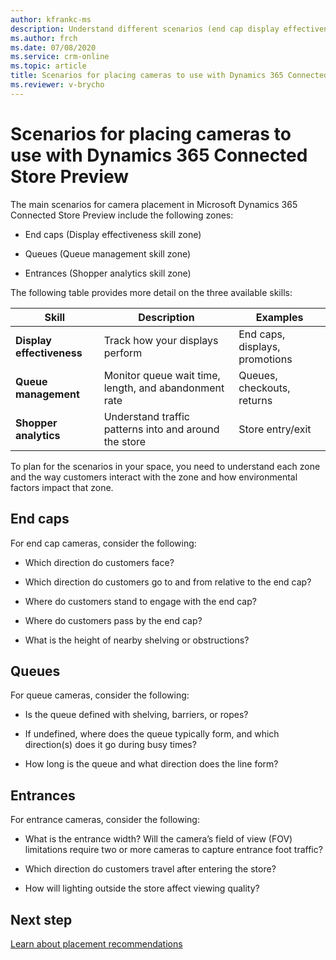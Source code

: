 ```yaml
---
author: kfrankc-ms
description: Understand different scenarios (end cap display effectiveness, queue management, and shopper analytics) for Dynamics 365 Connected Store Preview.
ms.author: frch
ms.date: 07/08/2020
ms.service: crm-online
ms.topic: article
title: Scenarios for placing cameras to use with Dynamics 365 Connected Store Preview
ms.reviewer: v-brycho
---
```


# Scenarios for placing cameras to use with Dynamics 365 Connected Store Preview

The main scenarios for camera placement in Microsoft Dynamics 365 Connected Store Preview include the following zones:

- End caps (Display effectiveness skill zone)

- Queues (Queue management skill zone)

- Entrances (Shopper analytics skill zone)

The following table provides more detail on the three available skills:

|Skill|Description|Examples|
|-------------------------|-------------------------------------------------|-------------------------------------------------|
|**Display effectiveness**|	Track how your displays perform	|End caps, displays, promotions|
|**Queue management**| 	Monitor queue wait time, length, and abandonment rate|	Queues, checkouts, returns|
|**Shopper analytics**|	Understand traffic patterns into and around the store|	Store entry/exit|

To plan for the scenarios in your space, you need to understand each zone and the way customers interact with the zone and how environmental factors impact that zone.

## End caps

For end cap cameras, consider the following:

- Which direction do customers face?

- Which direction do customers go to and from relative to the end cap?

- Where do customers stand to engage with the end cap?

- Where do customers pass by the end cap?

- What is the height of nearby shelving or obstructions?

## Queues

For queue cameras, consider the following:

- Is the queue defined with shelving, barriers, or ropes? 

- If undefined, where does the queue typically form, and which direction(s) does it go during busy times?

- How long is the queue and what direction does the line form?

## Entrances

For entrance cameras, consider the following:

- What is the entrance width? Will the camera’s field of view (FOV) limitations require two or more cameras to capture entrance foot traffic?

- Which direction do customers travel after entering the store?

- How will lighting outside the store affect viewing quality?

## Next step

[Learn about placement recommendations](camera-placement-recommendations.md)



